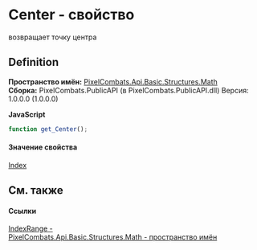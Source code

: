 # Center - свойство


возвращает точку центра



## Definition
**Пространство имён:** <a href="9a3afb53-d505-325f-0368-fcd870e41d3f">PixelCombats.Api.Basic.Structures.Math</a>  
**Сборка:** PixelCombats.PublicAPI (в PixelCombats.PublicAPI.dll) Версия: 1.0.0.0 (1.0.0.0)

**JavaScript**
``` JavaScript
function get_Center();

```



#### Значение свойства
<a href="ac5dc432-60d2-665e-4227-5491791da77a">Index</a>

## См. также


#### Ссылки
<a href="f4e1d827-5351-0888-3b60-5f22ed5b0dcf">IndexRange - </a>  
<a href="9a3afb53-d505-325f-0368-fcd870e41d3f">PixelCombats.Api.Basic.Structures.Math - пространство имён</a>  
